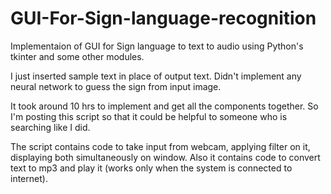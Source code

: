 # GUI-For-Sign-language-recognition
Implementaion of GUI for Sign language to text to audio using Python's tkinter and some other modules.

I just inserted sample text in place of output text. Didn't implement any neural network to guess the sign from input image.

It took around 10 hrs to implement and get all the components together. So I'm posting this script so that it could be helpful to someone who is searching like I did.

The script contains code to take input from webcam, applying filter on it, displaying both simultaneously on window. Also it contains code to convert text to mp3 and play it (works only when the system is connected to internet).
